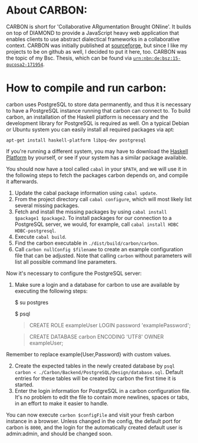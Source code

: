 About CARBON:
===
CARBON is short for 'Collaborative ARgumentation Brought ONline'.
It builds on top of DIAMOND to provide a JavaScript heavy web application that enables clients to use abstract dialectical frameworks in a collaborative context.
CARBON was initially published at [sourceforge](http://sourceforge.net/projects/carbon-adf/), but since I like my projects to be on github as well, I decided to put it here, too.
CARBON was the topic of my Bsc. Thesis, which can be found via [
`urn:nbn:de:bsz:15-qucosa2-171954`](http://nbn-resolving.de/urn:nbn:de:bsz:15-qucosa2-171954).

How to compile and run carbon:
===

carbon uses PostgreSQL to store data permanently,
and thus it is necessary to have a PostgreSQL instance running that carbon can connect to.
To build carbon, an installation of the Haskell platform is necessary and
the development library for PostgreSQL is required as well.
On a typical Debian or Ubuntu system you can easily install all required packages via apt:

    apt-get install haskell-platform libpq-dev postgresql

If you're running a different system,
you may have to download the [Haskell Platform](http://www.haskell.org/platform/) by yourself,
or see if your system has a similar package available.

You should now have a tool called ``cabal`` in your ``$PATH``,
and we will use it in the following steps to fetch
the packages carbon depends on, and compile it afterwards.

1. Update the cabal package information using ``cabal update``.
2. From the project directory call ``cabal configure``,
which will most likely list several missing packages.
3. Fetch and install the missing packages by using ``cabal install $package1 $package2``.
To install packages for our connection to a PostgreSQL server, we would, for example, call ``cabal install HDBC HDBC-postgresql``.
4. Execute ``cabal build``.
5. Find the carbon executable in ``./dist/build/carbon/carbon``.
6. Call ``carbon nullConfig $filename`` to create an example configuration file that can be adjusted.
Note that calling ``carbon`` without parameters will list all possible command line parameters.

Now it's necessary to configure the PostgreSQL server:

1. Make sure a login and a database for carbon to use are available by executing the following steps:

    $ su postgres

    $ psql
    
    > CREATE ROLE exampleUser LOGIN password 'examplePassword';

    > CREATE DATABASE carbon ENCODING 'UTF8' OWNER exampleUser;

Remember to replace example{User,Password} with custom values.

2. Create the expected tables in the newly created database by ``psql carbon < ./Carbon/Backend/PostgreSQL/Design/database.sql``. Default entries for these tables will be created by carbon the first time it is started.
3. Enter the login information for PostgreSQL in a carbon configuration file.
It's no problem to edit the file to contain more newlines, spaces or tabs,
in an effort to make it easier to handle.

You can now execute ``carbon $configFile`` and visit your fresh carbon instance in a browser.
Unless changed in the config, the default port for carbon is ``8000``,
and the login for the automatically created default user is admin:admin, and should be changed soon.
